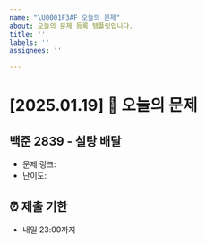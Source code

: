 ```yaml
---
name: "\U0001F3AF 오늘의 문제"
about: 오늘의 문제 등록 템플릿입니다.
title: ''
labels: ''
assignees: ''

---
```


# [2025.01.19]  🎯 오늘의 문제

## 백준 2839 - 설탕 배달
- 문제 링크: 
- 난이도: 

## ⏰ 제출 기한
- 내일 23:00까지
